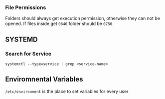 ### File Permissions 

Folders should always get execution permission, otherwise they can not be opened. If files inside get `0640` folder should be `0750`.

## SYSTEMD

### Search for Service
```
systemctl --type=service | grep <service-name>
```

## Enviromnental Variables

`/etc/environment` is the place to set variables for every user
